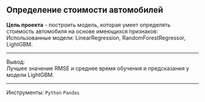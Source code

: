 ## Определение стоимости автомобилей
**Цель проекта** - построить модель, которая умеет определять стоимость автомобиля на основе имеющихся признаков:<br>
Использованные модели: LinearRegression, RandomForestRegressor, LightGBM.
___
Вывод:<br>
Лучшее значение RMSE и среднее время обучения и предсказания у модели LightGBM.
___
Инструменты:
`Python`
`Pandas`
